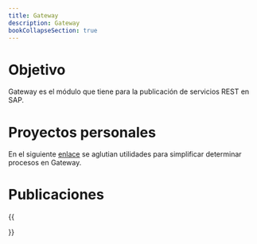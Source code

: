 ```yaml
---
title: Gateway
description: Gateway
bookCollapseSection: true
---
```


# Objetivo

Gateway es el módulo que tiene para la publicación de servicios REST en SAP. 


# Proyectos personales

En el siguiente [enlace](https://github.com/irodrigob/ABAP_GATEWAY) se aglutian utilidades para simplificar determinar procesos en Gateway.

# Publicaciones

{{<section>}}